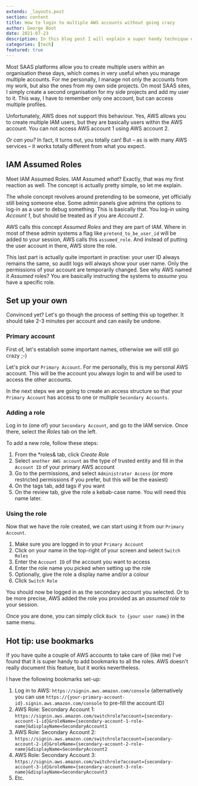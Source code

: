 ```yaml
---
extends: _layouts.post
section: content
title: How to login to multiple AWS accounts without going crazy
author: George Boot
date: 2021-07-23
description: In this blog post I will explain a super handy technique on how to organise access to multiple AWS accounts.
categories: [tech]
featured: true
---
```


Most SAAS platforms allow you to create multiple users within an organisation these days, which comes in very useful when you manage multiple accounts. For me personally, I manage not only the accounts from my work, but also the ones from my own side projects. On most SAAS sites, I simply create a second organisation for my side projects and add my user to it. This way, I have to remember only one account, but can access multiple profiles.


Unfortunately, AWS does not support this behaviour. Yes, AWS allows you to create multiple IAM users, but they are basically users within the AWS account. You can not access AWS account 1 using AWS account 2.

*Or can you?* In fact, it turns out, you totally can! But – as is with many AWS services – it works totally different from what you expect.

## IAM Assumed Roles
Meet IAM Assumed Roles. IAM Assumed *what*? Exactly, that was my first reaction as well. The concept is actually pretty simple, so let me explain.

The whole concept revolves around pretending to be someone, yet officially still being someone else. Some admin panels give admins the options to log-in as a user to debug something. This is basically that. You log-in using *Account 1*, but should be treated as if you are *Account 2*.

AWS calls this concept *Assumed Roles* and they are part of IAM. Where in most of these admin systems a flag like `pretend_to_be_user_id` will be added to your session, AWS calls this `assumed_role`. And instead of putting the user account in there, AWS store the role.

This last part is actually quite important in practise: your user ID always remains the same, so audit logs will always show your user name. Only the permissions of your account are temporarily changed. See why AWS named it *Assumed* roles? You are basically instructing the systems to *assume* you have a specific role.

## Set up your own
Convinced yet? Let's go though the process of setting this up together. It should take 2-3 minutes per account and can easily be undone.

### Primary account
First of, let's establish some important names, otherwise we will still go crazy ;-)

Let's pick our `Primary Account`. For me personally, this is my personal AWS account. This will be the account you always login to and will be used to access the other accounts.

In the next steps we are going to create an access structure so that your `Primary Account` has access to one or multiple `Secondary Accounts`.

### Adding a role
Log in to (one of) your `Secondary Account`, and go to the IAM service. Once there, select the *Roles* tab on the left.

To add a new role, follow these steps:
1. From the *roles& tab, click *Create Role*
2. Select `another AWS account` as the type of trusted entity and fill in the `Account ID` of your primary AWS account
3. Go to the permissions, and select `Administrator Access` (or more restricted permissions if you prefer, but this will be the easiest)
4. On the tags tab, add tags if you want
5. On the review tab, give the role a kebab-case name. You will need this name later.

### Using the role
Now that we have the role created, we can start using it from our `Primary Account`.

1. Make sure you are logged in to your `Primary Account`
2. Click on your name in the top-right of your screen and select `Switch Roles`
3. Enter the `Account ID` of the account you want to access
4. Enter the role name you picked when setting up the role
5. Optionally, give the role a display name and/or a colour
6. Click `Switch Role`

You should now be logged in as the secondary account you selected. Or to be more precise, AWS added the role you provided as an *assumed role* to your session.

Once you are done, you can simply click `Back to {your user name}` in the same menu.

## Hot tip: use bookmarks
If you have quite a couple of AWS accounts to take care of (like me) I've found that it is super handy to add bookmarks to all the roles. AWS doesn't really document this feature, but it works nevertheless.

I have the following bookmarks set-up:
1. Log in to AWS: `https://signin.aws.amazon.com/console` (alternatively you can use `https://{your-primary-account-id}.signin.aws.amazon.com/console` to pre-fill the account ID)
2. AWS Role: Secondary Account 1: `https://signin.aws.amazon.com/switchrole?account={secondary-account-1-id}&roleName={secondary-account-1-role-name}&displayName=SecondaryAccount1`
2. AWS Role: Secondary Account 2: `https://signin.aws.amazon.com/switchrole?account={secondary-account-2-id}&roleName={secondary-account-2-role-name}&displayName=SecondaryAccount2`
3. AWS Role: Secondary Account 3: `https://signin.aws.amazon.com/switchrole?account={secondary-account-3-id}&roleName={secondary-account-3-role-name}&displayName=SecondaryAccount3`
4. Etc.
